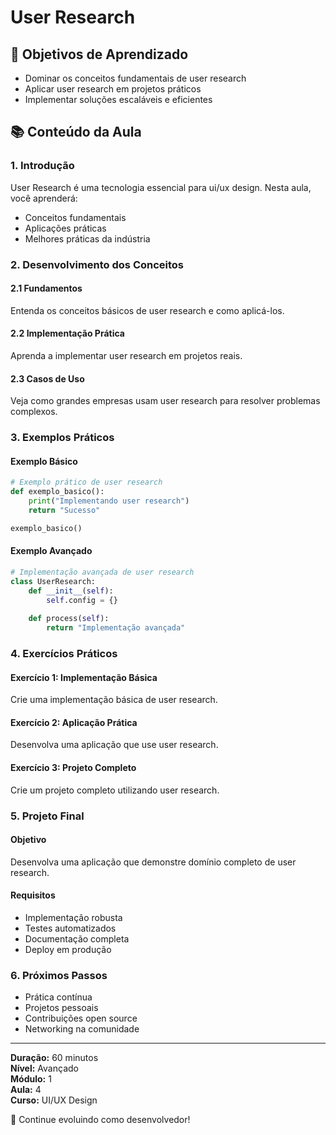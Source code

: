 # User Research

## 🎯 Objetivos de Aprendizado
- Dominar os conceitos fundamentais de user research
- Aplicar user research em projetos práticos
- Implementar soluções escaláveis e eficientes

## 📚 Conteúdo da Aula

### 1. Introdução
User Research é uma tecnologia essencial para ui/ux design. Nesta aula, você aprenderá:

- Conceitos fundamentais
- Aplicações práticas
- Melhores práticas da indústria

### 2. Desenvolvimento dos Conceitos

#### 2.1 Fundamentos
Entenda os conceitos básicos de user research e como aplicá-los.

#### 2.2 Implementação Prática
Aprenda a implementar user research em projetos reais.

#### 2.3 Casos de Uso
Veja como grandes empresas usam user research para resolver problemas complexos.

### 3. Exemplos Práticos

#### Exemplo Básico
```python
# Exemplo prático de user research
def exemplo_basico():
    print("Implementando user research")
    return "Sucesso"

exemplo_basico()
```

#### Exemplo Avançado
```python
# Implementação avançada de user research
class UserResearch:
    def __init__(self):
        self.config = {}
    
    def process(self):
        return "Implementação avançada"
```

### 4. Exercícios Práticos

#### Exercício 1: Implementação Básica
Crie uma implementação básica de user research.

#### Exercício 2: Aplicação Prática
Desenvolva uma aplicação que use user research.

#### Exercício 3: Projeto Completo
Crie um projeto completo utilizando user research.

### 5. Projeto Final

#### Objetivo
Desenvolva uma aplicação que demonstre domínio completo de user research.

#### Requisitos
- Implementação robusta
- Testes automatizados
- Documentação completa
- Deploy em produção

### 6. Próximos Passos

- Prática contínua
- Projetos pessoais
- Contribuições open source
- Networking na comunidade

---

**Duração:** 60 minutos  
**Nível:** Avançado  
**Módulo:** 1  
**Aula:** 4  
**Curso:** UI/UX Design

🎉 Continue evoluindo como desenvolvedor!
